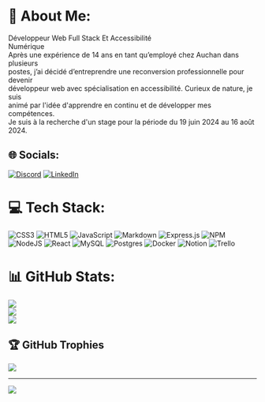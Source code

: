 # 💫 About Me:
Développeur Web Full Stack Et Accessibilité<br>Numérique<br>Après une expérience de 14 ans en tant qu’employé chez Auchan dans plusieurs<br>postes, j’ai décidé d’entreprendre une reconversion professionnelle pour devenir<br>développeur web avec spécialisation en accessibilité. Curieux de nature, je suis<br>animé par l'idée d'apprendre en continu et de développer mes compétences.<br>Je suis à la recherche d'un stage pour la période du 19 juin 2024 au 16 août 2024.


## 🌐 Socials:
[![Discord](https://img.shields.io/badge/Discord-%237289DA.svg?logo=discord&logoColor=white)](https://discord.gg/b.djahnit) [![LinkedIn](https://img.shields.io/badge/LinkedIn-%230077B5.svg?logo=linkedin&logoColor=white)](https://linkedin.com/in/badreddine-djahnit-956907292) 

# 💻 Tech Stack:
![CSS3](https://img.shields.io/badge/css3-%231572B6.svg?style=plastic&logo=css3&logoColor=white) ![HTML5](https://img.shields.io/badge/html5-%23E34F26.svg?style=plastic&logo=html5&logoColor=white) ![JavaScript](https://img.shields.io/badge/javascript-%23323330.svg?style=plastic&logo=javascript&logoColor=%23F7DF1E) ![Markdown](https://img.shields.io/badge/markdown-%23000000.svg?style=plastic&logo=markdown&logoColor=white) ![Express.js](https://img.shields.io/badge/express.js-%23404d59.svg?style=plastic&logo=express&logoColor=%2361DAFB) ![NPM](https://img.shields.io/badge/NPM-%23CB3837.svg?style=plastic&logo=npm&logoColor=white) ![NodeJS](https://img.shields.io/badge/node.js-6DA55F?style=plastic&logo=node.js&logoColor=white) ![React](https://img.shields.io/badge/react-%2320232a.svg?style=plastic&logo=react&logoColor=%2361DAFB) ![MySQL](https://img.shields.io/badge/mysql-%2300000f.svg?style=plastic&logo=mysql&logoColor=white) ![Postgres](https://img.shields.io/badge/postgres-%23316192.svg?style=plastic&logo=postgresql&logoColor=white) ![Docker](https://img.shields.io/badge/docker-%230db7ed.svg?style=plastic&logo=docker&logoColor=white) ![Notion](https://img.shields.io/badge/Notion-%23000000.svg?style=plastic&logo=notion&logoColor=white) ![Trello](https://img.shields.io/badge/Trello-%23026AA7.svg?style=plastic&logo=Trello&logoColor=white)
# 📊 GitHub Stats:
![](https://github-readme-stats.vercel.app/api?username=BDJAHNIT&theme=dark&hide_border=true&include_all_commits=false&count_private=false)<br/>
![](https://github-readme-streak-stats.herokuapp.com/?user=BDJAHNIT&theme=dark&hide_border=true)<br/>
![](https://github-readme-stats.vercel.app/api/top-langs/?username=BDJAHNIT&theme=dark&hide_border=true&include_all_commits=false&count_private=false&layout=compact)

## 🏆 GitHub Trophies
![](https://github-profile-trophy.vercel.app/?username=BDJAHNIT&theme=radical&no-frame=false&no-bg=false&margin-w=4)

---
[![](https://visitcount.itsvg.in/api?id=BDJAHNIT&icon=0&color=1)](https://visitcount.itsvg.in)

<!-- Proudly created with GPRM ( https://gprm.itsvg.in ) -->
